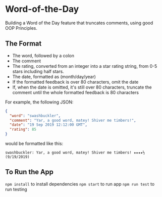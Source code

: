 # Word-of-the-Day
Building a Word of the Day feature that truncates comments, using good OOP Principles.

## The Format
- The word, followed by a colon
- The comment
- The rating, converted from an integer into a star rating string, from 0-5 stars including half stars.
- The date, formatted as (month/day/year)
- If the formatted feedback is over 80 characters, omit the date
- If, when the date is omitted, it's still over 80 characters, truncate the comment until the whole formatted feedback is 80 characters

For example, the following JSON: 
```json
{
  "word": "swashbuckler",
  "comment": "Yar, a good word, matey! Shiver me timbers!",
  "date": "19 Sep 2019 12:12:00 GMT",
  "rating": 85
}
``` 

would be formatted like this:
```
swashbuckler: Yar, a good word, matey! Shiver me timbers! ★★★★½ (9/19/2019)
```

## To Run the App
`npm install` to install dependencies
`npm start` to run app
`npm run test` to run testing

